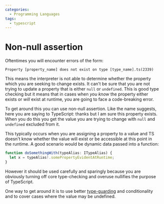 ```yaml
---
categories:
  - Programming Languages
tags:
  - typescript
---
```


# Non-null assertion

Oftentimes you will encounter errors of the form:

`Property [property_name] does not exist on type [type_name].ts(2339)`

This means the interpreter is not able to determine whether the property which
you are seeking to change exists. It can't be sure that you are not trying to
update a property that is either `null` or `undefined`. This is good type
checking but it means that in cases when _you know_ the property either exists
or _will_ exist at runtime, you are going to face a code-breaking error.

To get around this you can use non-null assertion. Like the name suggests, here
you are saying to TypeScript: thanks but I am sure this property exists. When
you do this you get the value you are trying to change with `null` and
`undefined` excluded from it.

This typically occurs when you are assigning a property to a value and TS
doesn't know whether the value will exist or be accessible at this point in the
runtime. A good scenario would be dynamic data passed into a function:

```ts
function doSomethingWith(typeAlias: ITypeAlias) {
  let x = typeAlias!.somePropertyEvidentAtRuntime;
}
```

However it should be used carefully and sparingly because you are obviously
turning off core type-checking and overuse nullifies the purpose of TypeScript.

One way to get around it is to use better
[type-guarding](./Type_guarding_and_narrowing.md) and conditionality and to
cover cases where the value may be undefined.
